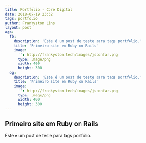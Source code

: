 ```yaml
---
title: Portfólio - Core Digital
date: 2018-05-19 23:32
tags: portfolio
author: Frankyston Lins
layout: post
ogp:
  fb:
    description: 'Este é um post de teste para tags portfólio.'
    title: 'Primeiro site em Ruby on Rails'
    image:
      '': http://frankyston.tech/images/jsconfar.png
      type: image/png
      width: 400
      height: 300
  og:
    description: 'Este é um post de teste para tags portfólio.'
    title: 'Primeiro site em Ruby on Rails'
    image:
      '': http://frankyston.tech/images/jsconfar.png
      type: image/png
      width: 400
      height: 300
---
```


## Primeiro site em Ruby on Rails

Este é um post de teste para tags portfólio.
